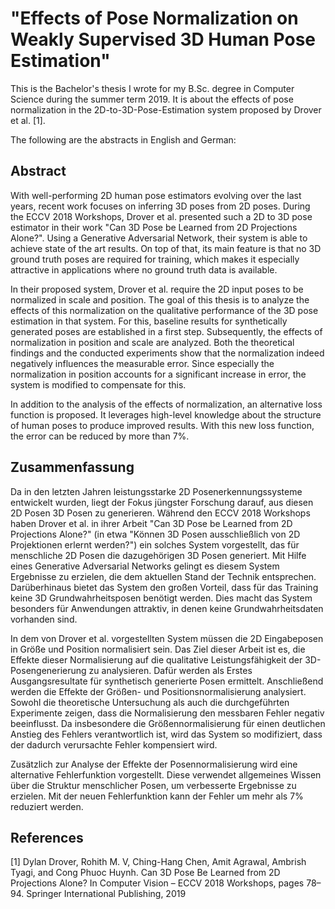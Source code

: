 # "Effects of Pose Normalization on Weakly Supervised 3D Human Pose Estimation"
This is the Bachelor's thesis I wrote for my B.Sc. degree in Computer Science during the summer term 2019.
It is about the effects of pose normalization in the 2D-to-3D-Pose-Estimation system proposed by Drover et al. [1].

The following are the abstracts in English and German:

## Abstract
With well-performing 2D human pose estimators evolving over the last years, recent work focuses on inferring 3D poses from 2D poses.
During the ECCV 2018 Workshops, Drover et al. presented such a 2D to 3D pose estimator in their work "Can 3D Pose be Learned from 2D Projections Alone?".
Using a Generative Adversarial Network, their system is able to achieve state of the art results.
On top of that, its main feature is that no 3D ground truth poses are required for training, which makes it especially attractive in applications where no ground truth data is available.

In their proposed system, Drover et al. require the 2D input poses to be normalized in scale and position.
The goal of this thesis is to analyze the effects of this normalization on the qualitative performance of the 3D pose estimation in that system.
For this, baseline results for synthetically generated poses are established in a first step.
Subsequently, the effects of normalization in position and scale are analyzed.
Both the theoretical findings and the conducted experiments show that the normalization indeed negatively influences the measurable error.
Since especially the normalization in position accounts for a significant increase in error, the system is modified to compensate for this.

In addition to the analysis of the effects of normalization, an alternative loss function is proposed.
It leverages high-level knowledge about the structure of human poses to produce improved results.
With this new loss function, the error can be reduced by more than 7%. 

## Zusammenfassung
Da in den letzten Jahren leistungsstarke 2D Posenerkennungssysteme entwickelt wurden, liegt der Fokus jüngster Forschung darauf, aus diesen 2D Posen 3D Posen zu generieren.
Während den ECCV 2018 Workshops haben Drover et al. in ihrer Arbeit "Can 3D Pose be Learned from 2D Projections Alone?" (in etwa "Können 3D Posen ausschließlich von 2D Projektionen erlernt werden?") ein solches System vorgestellt, das für menschliche 2D Posen die dazugehörigen 3D Posen generiert.
Mit Hilfe eines Generative Adversarial Networks gelingt es diesem System Ergebnisse zu erzielen, die dem aktuellen Stand der Technik entsprechen.
Darüberhinaus bietet das System den großen Vorteil, dass für das Training keine 3D Grundwahrheitsposen benötigt werden.
Dies macht das System besonders für Anwendungen attraktiv, in denen keine Grundwahrheitsdaten vorhanden sind.

In dem von Drover et al. vorgestellten System müssen die 2D Eingabeposen in Größe und Position normalisiert sein.
Das Ziel dieser Arbeit ist es, die Effekte dieser Normalisierung auf die qualitative Leistungsfähigkeit der 3D-Posengenerierung zu analysieren.
Dafür werden als Erstes Ausgangsresultate für synthetisch generierte Posen ermittelt.
Anschließend werden die Effekte der Größen- und Positionsnormalisierung analysiert.
Sowohl die theoretische Untersuchung als auch die durchgeführten Experimente zeigen, dass die Normalisierung den messbaren Fehler negativ beeinflusst.
Da insbesondere die Größennormalisierung für einen deutlichen Anstieg des Fehlers verantwortlich ist, wird das System so modifiziert, dass der dadurch verursachte Fehler kompensiert wird.

Zusätzlich zur Analyse der Effekte der Posennormalisierung wird eine alternative Fehlerfunktion vorgestellt.
Diese verwendet allgemeines Wissen über die Struktur menschlicher Posen, um verbesserte Ergebnisse zu erzielen.
Mit der neuen Fehlerfunktion kann der Fehler um mehr als 7% reduziert werden. 


## References
[1] Dylan Drover, Rohith M. V, Ching-Hang Chen, Amit Agrawal, Ambrish Tyagi, and Cong Phuoc Huynh. Can 3D Pose Be Learned from 2D Projections Alone?
  In Computer Vision – ECCV 2018 Workshops, pages 78–94. Springer International
  Publishing, 2019
